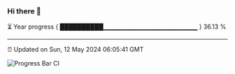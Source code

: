 ### Hi there 👋

⏳ Year progress { ██████████▁▁▁▁▁▁▁▁▁▁▁▁▁▁▁▁▁▁▁▁ } 36.13 %

---

⏰ Updated on Sun, 12 May 2024 06:05:41 GMT

![Progress Bar CI](https://github.com/liununu/liununu/workflows/Progress%20Bar%20CI/badge.svg)
